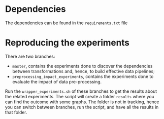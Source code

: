 # Dependencies

The dependencies can be found in the ```requirements.txt``` file

# Reproducing the experiments

There are two branches:
- ```master```, contains the experiments done to discover the dependencies between transformations and, hence, to build effective data pipelines;
- ```preprocessing_impact_experiments```, contains the experiments done to evaluate the impact of data pre-processing.

Run the ```wrapper_experiments.sh``` of these branches to get the results about the related experiments.
The script will create a folder ```results``` where you can find the outcome with some graphs. The folder is not in tracking, hence you can switch between branches, run the script, and have all the results in that folder.
